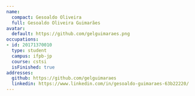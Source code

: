 ```yaml
---
name:
  compact: Gesoaldo Oliveira
  full: Gesoaldo Oliveira Guimarães
avatar:
  default: https://github.com/gelguimaraes.png
occupations:
- id: 20171370010
  type: student
  campus: ifpb-jp
  course: cstsi
  isFinished: true
addresses:
  github: https://github.com/gelguimaraes
  linkedin: https://www.linkedin.com/in/gesoaldo-guimaraes-63b22220/
---
```

